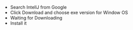 - Search IntellJ from Google
- Click Download and choose exe version for Window OS
- Waiting for Downloading
- Install it